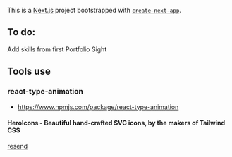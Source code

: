 This is a [Next.js](https://nextjs.org/) project bootstrapped with [`create-next-app`](https://github.com/vercel/next.js/tree/canary/packages/create-next-app).

## To do:

Add skills from first Portfolio Sight

## Tools use

### react-type-animation

-   https://www.npmjs.com/package/react-type-animation

#### HeroIcons - Beautiful hand-crafted SVG icons, by the makers of Tailwind CSS

[resend](https://resend.com/)
